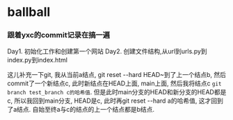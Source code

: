 # ballball

### 跟着yxc的commit记录在搞一遍
Day1. 初始化工作和创建第一个网站
Day2. 创建文件结构,从url到urls.py到index.py到index.html  

这儿补充一下git, 我从当前a结点, git reset --hard HEAD~到了上一个结点b, 然后commit了一个新结点c, 此时新结点在HEAD上面, main上面, 然后我将结点c `git branch test_branch c的哈希值`.
但是此时main分支的HEAD和新分支的HEAD都是c, 所以我回到main分支, HEAD是c, 此时再git reset --hard a的哈希值, 这才回到了a结点. 自始至终a与c的结点的上一个结点都是b结点.


